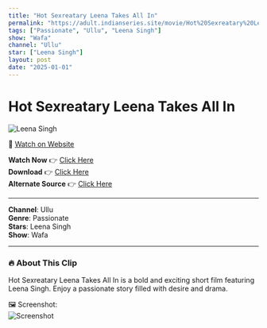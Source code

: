 ```yaml
---
title: "Hot Sexreatary Leena Takes All In"
permalink: "https://adult.indianseries.site/movie/Hot%20Sexreatary%20Leena%20Takes%20All%20In"
tags: ["Passionate", "Ullu", "Leena Singh"]
show: "Wafa"
channel: "Ullu"
star: ["Leena Singh"]
layout: post
date: "2025-01-01"
---
```


# Hot Sexreatary Leena Takes All In

![Leena Singh](https://shorts.desisins.com/wp-content/uploads/2024/04/Horny-Leena-Singh-Wafa-Ullu-DesiSins.com_.jpg)

🔗 [Watch on Website](https://adult.indianseries.site/movie/Hot%20Sexreatary%20Leena%20Takes%20All%20In)

**Watch Now** 👉 [Click Here](https://adult.indianseries.site/movie/Hot%20Sexreatary%20Leena%20Takes%20All%20In)  
**Download** 👉 [Click Here](https://adult.indianseries.site/movie/Hot%20Sexreatary%20Leena%20Takes%20All%20In)  
**Alternate Source** 👉 [Click Here](https://adult.indianseries.site/movie/Hot%20Sexreatary%20Leena%20Takes%20All%20In)

---

**Channel**: Ullu  
**Genre**: Passionate  
**Stars**: Leena Singh  
**Show**: Wafa

---

### 🔥 About This Clip

Hot Sexreatary Leena Takes All In is a bold and exciting short film featuring Leena Singh. Enjoy a passionate story filled with desire and drama.
 
🖼️ Screenshot:  
![Screenshot](https://shorts.desisins.com/wp-content/uploads/2024/04/Horny-Leena-Singh-Wafa-Ullu-DesiSins.com_.jpg)
